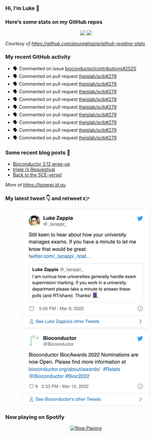 
<!-- README.md is generated from README.Rmd. Please edit that file -->

### Hi, I’m Luke 👋

<!--
**lazappi/lazappi** is a ✨ _special_ ✨ repository because its `README.md` (this file) appears on your GitHub profile.

Here are some ideas to get you started:

- 🔭 I’m currently working on ...
- 🌱 I’m currently learning ...
- 👯 I’m looking to collaborate on ...
- 🤔 I’m looking for help with ...
- 💬 Ask me about ...
- 📫 How to reach me: ...
- 😄 Pronouns: ...
- ⚡ Fun fact: ...
-->

### Here’s some stats on my GitHub repos

<p align="center">

<img src="https://github-readme-stats.vercel.app/api?username=lazappi&count_private=true&show_icons=true&theme=buefy&hide_title=True">
<img src="https://github-readme-stats.vercel.app/api/top-langs/?username=lazappi&hide=html&theme=buefy&layout=compact">

</p>

*Courtesy of <https://github.com/anuraghazra/github-readme-stats>*

### My recent GitHub activity

  - 🗣 Commented on issue
    [bioconductor/contributions\#2520](https://github.com/bioconductor/contributions#2520)
  - 🗣 Commented on pull request
    [theislab/scib\#279](https://github.com/theislab/scib#279)
  - 🗣 Commented on pull request
    [theislab/scib\#279](https://github.com/theislab/scib#279)
  - 🗣 Commented on pull request
    [theislab/scib\#279](https://github.com/theislab/scib#279)
  - 🗣 Commented on pull request
    [theislab/scib\#279](https://github.com/theislab/scib#279)
  - 🗣 Commented on pull request
    [theislab/scib\#279](https://github.com/theislab/scib#279)
  - 🗣 Commented on pull request
    [theislab/scib\#279](https://github.com/theislab/scib#279)
  - 🗣 Commented on pull request
    [theislab/scib\#279](https://github.com/theislab/scib#279)
  - 🗣 Commented on pull request
    [theislab/scib\#279](https://github.com/theislab/scib#279)
  - 🗣 Commented on pull request
    [theislab/scib\#279](https://github.com/theislab/scib#279)

### Some recent blog posts 📝

  - [Bioconductor 3.12
    wrap-up](https://lazappi.id.au/post/2020-10-30-bioconductor-3-12-wrap-up/)
  - [triple j’s
    Requestival](https://lazappi.id.au/post/2020-07-11-requestival/)
  - [Back to the
    SCE-verse\!](https://lazappi.id.au/post/2020-05-12-back-to-the-sce-verse/)

*More at <https://lazappi.id.au>*

### My latest tweet 👇 and retweet 👉


<p align="center">

<a href="https://twitter.com/_lazappi_/status/1501605125579808770">
<img src="https://github.com/lazappi/lazappi/raw/master/README_files/figure-gfm/tweets-1.png" width="400">
</a> <a href="https://twitter.com/_lazappi_/status/1503749858913669127">
<img src="https://github.com/lazappi/lazappi/raw/master/README_files/figure-gfm/tweets-2.png" width="400">
</a>

</p>

### Now playing on Spotify

<p align="center">

<a href="https://now-playing-profile.lazappi.vercel.app/now-playing?open">
<img src="https://now-playing-profile.lazappi.vercel.app/now-playing" width="256" height="64" alt="Now Playing">
</a>

</p>
